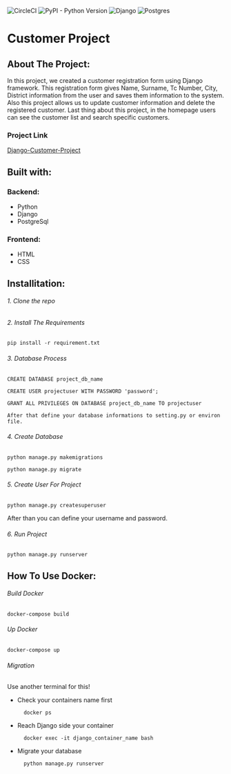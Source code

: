 ![CircleCI](https://img.shields.io/circleci/build/github/yvsKaan/customer/main) ![PyPI - Python Version](https://img.shields.io/pypi/pyversions/Django) ![Django](https://img.shields.io/badge/django-3.2.5-blue) ![Postgres](https://img.shields.io/badge/postgres-12.8-blue)

# Customer Project

## About The Project:

In this project, we created a customer registration form using Django framework. This
registration form gives Name, Surname, Tc Number, City, District information from the user and saves them information to the system. Also this project allows us to update customer information and delete the registered customer. Last thing about this project, in the homepage users can see the customer list and search specific customers.

### Project Link

[Django-Customer-Project](https://django-customer.herokuapp.com/) 

## Built with:

### Backend:
* Python
* Django
* PostgreSql
    
### Frontend:
* HTML
* CSS

## Installitation:

###### 1. Clone the repo

###### 2. Install The Requirements

    pip install -r requirement.txt

###### 3. Database Process

    CREATE DATABASE project_db_name

    CREATE USER projectuser WITH PASSWORD 'password';

    GRANT ALL PRIVILEGES ON DATABASE project_db_name TO projectuser

    After that define your database informations to setting.py or environ file.

###### 4. Create Database

    python manage.py makemigrations

    python manage.py migrate

###### 5. Create User For Project

    python manage.py createsuperuser 

After than you can define your username and password.

###### 6. Run Project

    python manage.py runserver

## How To Use Docker:

###### Build Docker

    docker-compose build 

###### Up Docker

    docker-compose up 

###### Migration
Use another terminal for this!

* Check your containers name first 

        docker ps

* Reach Django side your container
    
        docker exec -it django_container_name bash

* Migrate your database

        python manage.py runserver
